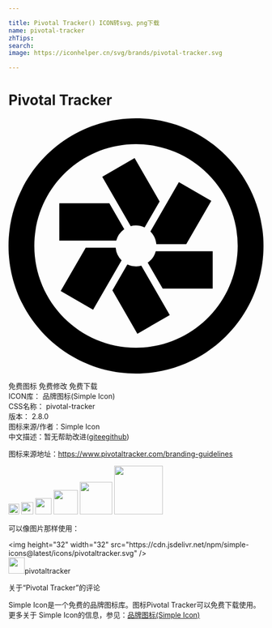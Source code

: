 ```yaml
---

title: Pivotal Tracker() ICON转svg、png下载
name: pivotal-tracker
zhTips: 
search: 
image: https://iconhelper.cn/svg/brands/pivotal-tracker.svg

---
```


# Pivotal Tracker  <small style="font-size: 60%;font-weight: 100"></small>

<div id="svg" class="svg-wrap">
<svg xmlns="http://www.w3.org/2000/svg" role="img" viewBox="0 0 24 24"><title>Pivotal Tracker icon</title><path d="M12.002 0c-6.617 0-12 5.382-12 11.998 0 6.618 5.384 12.002 12 12.002S24 18.616 24 11.998C24 5.382 18.619 0 12.002 0zm0 2.43a9.568 9.568 0 0 1 9.568 9.568c0 5.286-4.283 9.572-9.568 9.572-5.285 0-9.57-4.286-9.57-9.572 0-5.285 4.285-9.568 9.57-9.568zm-.135 1.31L8.822 5.498V5.5l2.68 4.64c.425-.113.888-.08 1.31.118l1.41-2.442-2.355-4.076zm4.17 2.256l-2.68 4.643c.325.324.52.749.557 1.195h2.816l2.356-4.076-3.049-1.762zM4.781 7.984v3.55h.002v-.03h5.36a1.904 1.904 0 0 1 .756-1.08L9.49 7.984H4.781zm2.487 4.182L4.912 16.24l3.049 1.762 2.682-4.645a1.929 1.929 0 0 1-.557-1.191H7.268zm6.59.33a1.904 1.904 0 0 1-.756 1.078l1.41 2.442h4.707v-3.52h-5.362zm-2.67 1.244l-1.41 2.442 2.353 4.076 3.049-1.76-2.68-4.64c-.425.114-.89.08-1.313-.118z"/></svg>
</div>
<detail full-name='pivotal-tracker'></detail>

<div class="detail-page">
<p>
<span><span class="badge-success badge">免费图标</span> <span class="badge-success badge">免费修改</span>  <span class="badge-success badge">免费下载</span> </span>
<br/>
<span>
ICON库：
<span class="badge-secondary badge">品牌图标(Simple Icon)</span> 
</span>
<br/>
<span>
CSS名称：
<span class="badge-secondary badge">pivotal-tracker</span> 
</span>

<br/>
<span>
版本：
<span class="badge-secondary badge">2.8.0</span> 
</span>
<br/>
<span>图标来源/作者：<span class="badge-light badge">Simple Icon</span></span> 
<br/>
<span class="zh-detail">中文描述：暂无<span class="help-link"><span>帮助改进</span>(<a href="https://gitee.com/liuwave/icon-helper/edit/master/json/brands/pivotal-tracker.json" target="_blank" rel="noopener noreferrer">gitee</a><a href="https://github.com/liuwave/icon-helper/edit/master/json/brands/pivotal-tracker.json" target="_blank" rel="noopener noreferrer">github</a></span>)</span><br/>
</p>
</div><div class="description description alert alert-light"><p>图标来源地址：<a href="https://www.pivotaltracker.com/branding-guidelines" target="_blank" rel="noopener noreferrer">https://www.pivotaltracker.com/branding-guidelines</a></p></div>
<div class="alert alert-dark">
<img height="21" width="21" src="https://cdn.jsdelivr.net/npm/simple-icons@latest/icons/pivotaltracker.svg" />
<img height="24" width="24" src="https://cdn.jsdelivr.net/npm/simple-icons@latest/icons/pivotaltracker.svg" />
<img height="32" width="32" src="https://cdn.jsdelivr.net/npm/simple-icons@latest/icons/pivotaltracker.svg" />
<img height="48" width="48" src="https://cdn.jsdelivr.net/npm/simple-icons@latest/icons/pivotaltracker.svg" />
<img height="64" width="64" src="https://cdn.jsdelivr.net/npm/simple-icons@latest/icons/pivotaltracker.svg" />
<img height="96" width="96" src="https://cdn.jsdelivr.net/npm/simple-icons@latest/icons/pivotaltracker.svg" />

</div>
<div>
  <p>可以像图片那样使用：    
  </p>
  <div class="alert alert-primary" style="font-size: 14px">
    &lt;img height="32" width="32" src="https://cdn.jsdelivr.net/npm/simple-icons@latest/icons/pivotaltracker.svg" /&gt;
    <copy-btn content='<img height="32" width="32" src="https://cdn.jsdelivr.net/npm/simple-icons@latest/icons/pivotaltracker.svg" />'></copy-btn>
  </div>
  <div class="alert alert-secondary">
    <img height="32" width="32" src="https://cdn.jsdelivr.net/npm/simple-icons@latest/icons/pivotaltracker.svg" />pivotaltracker
    <copy-btn content="pivotaltracker" btn-title="复制图标名称"></copy-btn>
  </div>
</div>

<Vssue title="关于“Pivotal Tracker”的评论" >关于“Pivotal Tracker”的评论</Vssue>


<div><p>Simple Icon是一个免费的品牌图标库。图标Pivotal Tracker可以免费下载使用。更多关于  Simple Icon的信息，参见：<a target="_blank" href="https://iconhelper.cn/brands.html">品牌图标(Simple Icon)</a>
</p></div>

